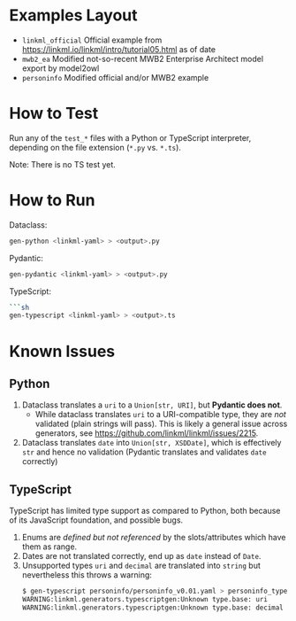 # Examples Layout

- `linkml_official` Official example from https://linkml.io/linkml/intro/tutorial05.html as of date
- `mwb2_ea` Modified not-so-recent MWB2 Enterprise Architect model export by model2owl
- `personinfo` Modified official and/or MWB2 example

# How to Test

Run any of the `test_*` files with a Python or TypeScript interpreter, depending on the file extension (`*.py` vs. `*.ts`).

Note: There is no TS test yet.

# How to Run

Dataclass:

```sh
gen-python <linkml-yaml> > <output>.py
```

Pydantic:

```sh
gen-pydantic <linkml-yaml> > <output>.py
```

TypeScript:

```sh
```sh
gen-typescript <linkml-yaml> > <output>.ts
```

# Known Issues

## Python

1. Dataclass translates a `uri` to a `Union[str, URI]`, but **Pydantic does not**.
    - While dataclass translates `uri` to a URI-compatible type, they are _not_ validated (plain strings will pass). This is likely a general issue across generators, see https://github.com/linkml/linkml/issues/2215.
2. Dataclass translates `date` into `Union[str, XSDDate]`, which is effectively `str` and hence no validation (Pydantic translates and validates `date` correctly)

## TypeScript

TypeScript has limited type support as compared to Python, both because of its JavaScript foundation, and possible bugs.

1. Enums are _defined but not referenced_ by the slots/attributes which have them as range.
2. Dates are not translated correctly, end up as `date` instead of `Date`.
3. Unsupported types `uri` and `decimal` are translated into `string` but nevertheless this throws a warning:
    ```sh
    $ gen-typescript personinfo/personinfo_v0.01.yaml > personinfo_typescript.ts 
    WARNING:linkml.generators.typescriptgen:Unknown type.base: uri
    WARNING:linkml.generators.typescriptgen:Unknown type.base: decimal
    ```
